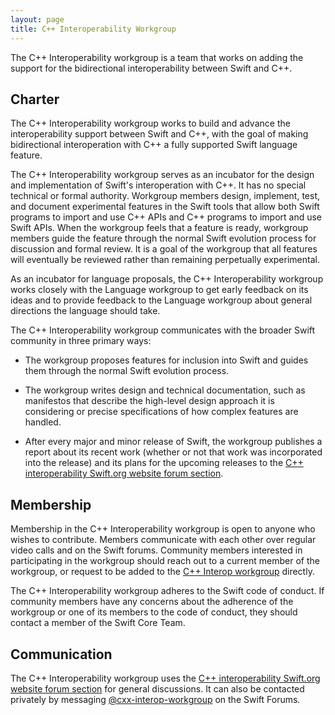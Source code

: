 ```yaml
---
layout: page
title: C++ Interoperability Workgroup
---
```


The C++ Interoperability workgroup is a team that works on adding the support for the bidirectional interoperability between Swift and C++.

## Charter

The C++ Interoperability workgroup works to build and advance the interoperability support between Swift and C++, with the goal of making bidirectional interoperation with C++ a fully supported Swift language feature.

The C++ Interoperability workgroup serves as an incubator for the design and implementation of Swift's interoperation with C++. It has no special technical or formal authority. Workgroup members design, implement, test, and document experimental features in the Swift tools that allow both Swift programs to import and use C++ APIs and C++ programs to import and use Swift APIs. When the workgroup feels that a feature is ready, workgroup members guide the feature through the normal Swift evolution process for discussion and formal review. It is a goal of the workgroup that all features will eventually be reviewed rather than remaining perpetually experimental.

As an incubator for language proposals, the C++ Interoperability workgroup works closely with the Language workgroup to get early feedback on its ideas and to provide feedback to the Language workgroup about general directions the language should take.

The C++ Interoperability workgroup communicates with the broader Swift community in three primary ways:

* The workgroup proposes features for inclusion into Swift and guides them through the normal Swift evolution process.

* The workgroup writes design and technical documentation, such as manifestos that describe the high-level design approach it is considering or precise specifications of how complex features are handled.

* After every major and minor release of Swift, the workgroup publishes a report about its recent work (whether or not that work was incorporated into the release) and its plans for the upcoming releases to the [C++ interoperability Swift.org website forum section](https://forums.swift.org/c/development/c-interoperability/82).

## Membership

Membership in the C++ Interoperability workgroup is open to anyone who wishes to contribute. Members communicate with each other over regular video calls and on the Swift forums. Community members interested in participating in the workgroup should reach out to a current member of the workgroup, or request to be added to the [C++ Interop workgroup](https://forums.swift.org/g/cxx-interop-workgroup) directly.

The C++ Interoperability workgroup adheres to the Swift code of conduct. If community members have any concerns about the adherence of the workgroup or one of its members to the code of conduct, they should contact a member of the Swift Core Team.


## Communication

The C++ Interoperability workgroup uses the [C++ interoperability Swift.org website forum section](https://forums.swift.org/c/development/c-interoperability/82) for general discussions. It can also be contacted privately by messaging [@cxx-interop-workgroup](https://forums.swift.org/g/cxx-interop-workgroup) on the Swift Forums.
